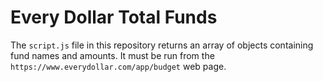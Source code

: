 # Every Dollar Total Funds

The `script.js` file in this repository returns an array of objects containing fund names and amounts. It must be run from the `https://www.everydollar.com/app/budget` web page.
